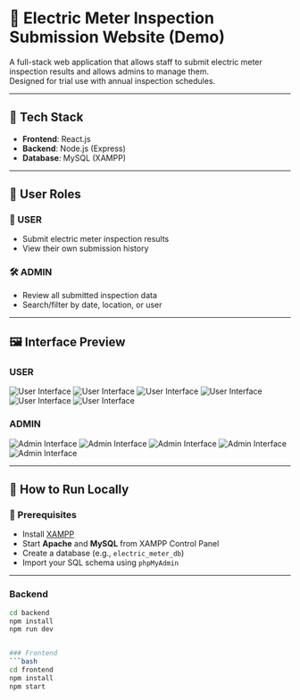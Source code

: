 # 🔌 Electric Meter Inspection Submission Website (Demo)

A full-stack web application that allows staff to submit electric meter inspection results and allows admins to manage them.  
Designed for trial use with annual inspection schedules.

---

## 🔧 Tech Stack

- **Frontend**: React.js
- **Backend**: Node.js (Express)
- **Database**: MySQL (XAMPP)

---

## 👥 User Roles

### 👤 USER
- Submit electric meter inspection results
- View their own submission history

### 🛠️ ADMIN
- Review all submitted inspection data
- Search/filter by date, location, or user

---

## 🖼️ Interface Preview


### USER
![User Interface](assets/user/user1.png)
![User Interface](assets/user/user2.png)
![User Interface](assets/user/user3.png)
![User Interface](assets/user/user4.png)
![User Interface](assets/user/user5.png)
![User Interface](assets/user/user6.png)

### ADMIN
![Admin Interface](assets/admin/admin1.png)
![Admin Interface](assets/admin/admin2.png)
![Admin Interface](assets/admin/admin3.png)
![Admin Interface](assets/admin/admin4.png)
![Admin Interface](assets/admin/admin5.png)

---



## 🚀 How to Run Locally

### 📁 Prerequisites

- Install [XAMPP](https://www.apachefriends.org/index.html)
- Start **Apache** and **MySQL** from XAMPP Control Panel
- Create a database (e.g., `electric_meter_db`)
- Import your SQL schema using `phpMyAdmin`

---


### Backend
```bash
cd backend
npm install
npm run dev


### Frontend
```bash
cd frontend
npm install
npm start
